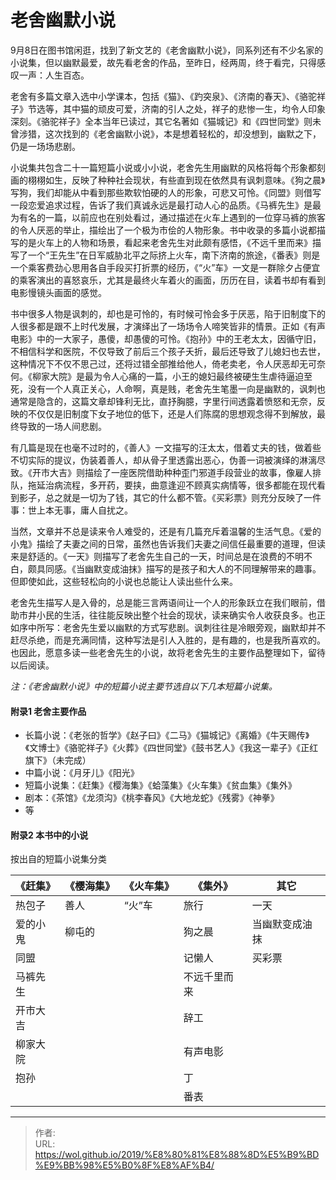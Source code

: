 # 老舍幽默小说


9月8日在图书馆闲逛，找到了新文艺的《老舍幽默小说》，同系列还有不少名家的小说集，但以幽默最爱，故先看老舍的作品，至昨日，经两周，终于看完，只得感叹一声：人生百态。

老舍有多篇文章入选中小学课本，包括《猫》、《趵突泉》、《济南的春天》、《骆驼祥子》节选等，其中猫的顽皮可爱，济南的引人之处，祥子的悲惨一生，均令人印象深刻。《骆驼祥子》全本当年已读过，其它名著如《猫城记》和《四世同堂》则未曾涉猎，这次找到的《老舍幽默小说》，本是想着轻松的，却没想到，幽默之下，仍是一场场悲剧。

小说集共包含二十一篇短篇小说或小小说，老舍先生用幽默的风格将每个形象都刻画的栩栩如生，反映了种种社会现状，有些直到现在依然具有讽刺意味。《狗之晨》写狗，我们却能从中看到那些欺软怕硬的人的形象，可悲又可怜。《同盟》则借写一段恋爱追求过程，告诉了我们真诚永远是最打动人心的品质。《马裤先生》是最为有名的一篇，以前应也在别处看过，通过描述在火车上遇到的一位穿马裤的旅客的令人厌恶的举止，描绘出了一个极为市侩的人物形象。书中收录的多篇小说都描写的是火车上的人物和场景，看起来老舍先生对此颇有感悟，《不远千里而来》描写了一个“王先生”在日军威胁北平之际挤上火车，南下济南的旅途，《番表》则是一个乘客费劲心思用各自手段买打折票的经历，《“火”车》一文是一群除夕占便宜的乘客演出的喜怒哀乐，尤其是最终火车着火的画面，历历在目，读着书却有看到电影慢镜头画面的感觉。

书中很多人物是讽刺的，却也是可怜的，有时候可怜会多于厌恶，陷于旧制度下的人很多都是跟不上时代发展，才演绎出了一场场令人啼笑皆非的情景。正如《有声电影》中的一大家子，愚傻，却愚傻的可怜。《抱孙》中的王老太太，因循守旧，不相信科学和医院，不仅导致了前后三个孩子夭折，最后还导致了儿媳妇也去世，这种情况下不仅不思己过，还将过错全部推给他人，倚老卖老，令人厌恶却无可奈何。《柳家大院》是最为令人心痛的一篇，小王的媳妇最终被硬生生虐待逼迫至死，没有一个人真正关心，人命啊，真是贱，老舍先生笔墨一向是幽默的，讽刺也通常是隐含的，这篇文章却锋利无比，直抒胸臆，字里行间透露着愤怒和无奈，反映的不仅仅是旧制度下女子地位的低下，还是人们陈腐的思想观念得不到解放，最终导致的一场人间悲剧。

有几篇是现在也毫不过时的，《善人》一文描写的汪太太，借着丈夫的钱，做着些不切实际的提议，伪装着善人，却从骨子里透露出恶心，伪善一词被演绎的淋漓尽致。《开市大吉》则描绘了一座医院借助种种歪门邪道手段营业的故事，像雇人排队，拖延治病流程，多开药，要挟，曲意逢迎不顾真实病情等，很多都能在现代看到影子，总之就是一切为了钱，其它的什么都不管。《买彩票》则充分反映了一件事：世上本无事，庸人自扰之。

当然，文章并不总是读来令人难受的，还是有几篇充斥着温馨的生活气息。《爱的小鬼》描绘了夫妻之间的日常，虽然也告诉我们夫妻之间信任最重要的道理，但读来是舒适的。《一天》则描写了老舍先生自己的一天，时间总是在浪费的不明不白，颇具同感。《当幽默变成油抹》描写的是孩子和大人的不同理解带来的趣事。但即使如此，这些轻松向的小说也总能让人读出些什么来。

老舍先生描写人是入骨的，总是能三言两语间让一个人的形象跃立在我们眼前，借助市井小民的生活，往往能反映出整个社会的现状，读来确实令人收获良多。也正如序中所写：老舍先生爱以幽默的方式写悲剧。讽刺往往是冷眼旁观，幽默却并不赶尽杀绝，而是充满同情，这种写法是引人入胜的，是有趣的，也是我所喜欢的。也因此，愿意多读一些老舍先生的小说，故将老舍先生的主要作品整理如下，留待以后阅读。

*注：《老舍幽默小说》中的短篇小说主要节选自以下几本短篇小说集。*

#### 附录1 老舍主要作品

- 长篇小说：《老张的哲学》《赵子曰》《二马》《猫城记》《离婚》《牛天赐传》《文博士》《骆驼祥子》《火葬》《四世同堂》《鼓书艺人》《我这一辈子》《正红旗下》（未完成）
- 中篇小说：《月牙儿》《阳光》
- 短篇小说集：《赶集》《樱海集》《蛤藻集》《火车集》《贫血集》《集外》
- 剧本：《茶馆》《龙须沟》《桃李春风》《大地龙蛇》《残雾》《神拳》
- 等

#### 附录2 本书中的小说

按出自的短篇小说集分类

| 《赶集》 | 《樱海集》 | 《火车集》 | 《集外》     | 其它           |
| -------- | ---------- | ---------- | ------------ | -------------- |
| 热包子   | 善人       | “火”车     | 旅行         | 一天           |
| 爱的小鬼 | 柳屯的     |            | 狗之晨       | 当幽默变成油抹 |
| 同盟     |            |            | 记懒人       | 买彩票         |
| 马裤先生 |            |            | 不远千里而来 |                |
| 开市大吉 |            |            | 辞工         |                |
| 柳家大院 |            |            | 有声电影     |                |
| 抱孙     |            |            | 丁           |                |
|          |            |            | 番表         |                |


---

> 作者:   
> URL: https://wol.github.io/2019/%E8%80%81%E8%88%8D%E5%B9%BD%E9%BB%98%E5%B0%8F%E8%AF%B4/  

